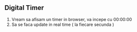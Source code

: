 ## Digital Timer

1. Vream sa afisam un timer in browser, va incepe cu 00:00:00
2. Sa se faca update in real time ( la fiecare secunda )
